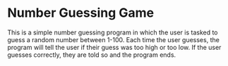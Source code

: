 # Number Guessing Game
This is a simple number guessing program in which the user is tasked to guess a random number between 1-100. Each time the user guesses, the program will tell the user if their guess was too high or too low. If the user guesses correctly, they are told so and the program ends.
